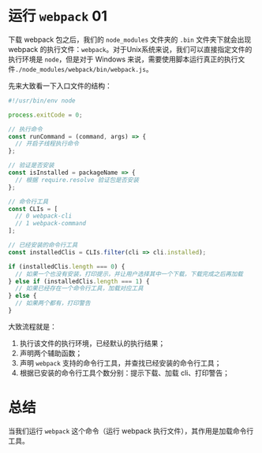 # 运行 `webpack` 01

下载 webpack 包之后，我们的 `node_modules` 文件夹的 `.bin` 文件夹下就会出现 webpack 的执行文件：`webpack`。对于Unix系统来说，我们可以直接指定文件的执行环境是 `node`，但是对于 Windows 来说，需要使用脚本运行真正的执行文件`./node_modules/webpack/bin/webpack.js`。

先来大致看一下入口文件的结构：

```javascript
#!/usr/bin/env node

process.exitCode = 0;

// 执行命令
const runCommand = (command, args) => {
  // 开启子线程执行命令
};

// 验证是否安装
const isInstalled = packageName => {
  // 根据 require.resolve 验证包是否安装
};

// 命令行工具
const CLIs = [
  // 0 webpack-cli
  // 1 webpack-command
];

// 已经安装的命令行工具
const installedClis = CLIs.filter(cli => cli.installed);

if (installedClis.length === 0) {
  // 如果一个也没有安装，打印提示，并让用户选择其中一个下载，下载完成之后再加载
} else if (installedClis.length === 1) {
  // 如果已经存在一个命令行工具，加载对应工具
} else {
  // 如果两个都有，打印警告
}

```
大致流程就是：

1. 执行该文件的执行环境，已经默认的执行结果；
2. 声明两个辅助函数；
3. 声明 `webpack` 支持的命令行工具，并查找已经安装的命令行工具；
4. 根据已安装的命令行工具个数分别：提示下载、加载 cli、打印警告；

# 总结

当我们运行 `webpack` 这个命令（运行 webpack 执行文件），其作用是加载命令行工具。